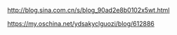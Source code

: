 http://blog.sina.com.cn/s/blog_90ad2e8b0102x5wt.html

https://my.oschina.net/ydsakyclguozi/blog/612886